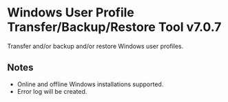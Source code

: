 # Windows User Profile Transfer/Backup/Restore Tool v7.0.7
Transfer and/or backup and/or restore Windows user profiles.

## Notes
- Online and offline Windows installations supported.  
- Error log will be created.
